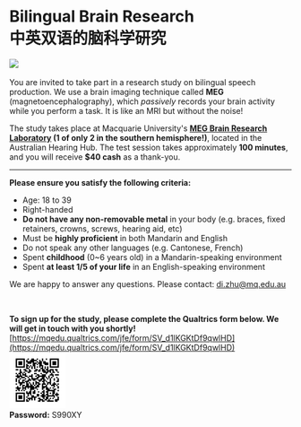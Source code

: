# Bilingual Brain Research<br>中英双语的脑科学研究

<img src="https://www.mq.edu.au/__data/assets/image/0010/187570/MEG_banner_Paul-wright.gif">

You are invited to take part in a research study on bilingual speech production. 
We use a brain imaging technique called <b>MEG</b> (magnetoencephalography), which 
<i>passively</i> records your brain activity while you perform a task. It is like an MRI but without the noise!

The study takes place at Macquarie University's <b>[MEG Brain Research Laboratory](https://www.mq.edu.au/research/research-centres-groups-and-facilities/healthy-people/facilities/meg) (1 of only 2 in the southern hemisphere!)</b>, located in the Australian Hearing Hub. The test session takes approximately <b>100 minutes</b>, and you will receive <b>$40 cash</b> as a thank-you.

---

<b>Please ensure you satisfy the following criteria:</b>

* Age: 18 to 39
* Right-handed
* <b>Do not have any non-removable metal</b> in your body (e.g. braces, fixed retainers, crowns, screws, hearing aid, etc)
* Must be <b>highly proficient</b> in both Mandarin and English
* Do not speak any other languages (e.g. Cantonese, French)
* Spent <b>childhood</b> (0~6 years old) in a Mandarin-speaking environment
* Spent <b>at least 1/5 of your life</b> in an English-speaking environment

We are happy to answer any questions. Please contact: [di.zhu@mq.edu.au](mailto:di.zhu@mq.edu.au?subject=Bilingual%20MEG%20Study)

<br>

<b>To sign up for the study, please complete the Qualtrics form below. We will get in touch with you shortly!</b>
<br>
[https://mqedu.qualtrics.com/jfe/form/SV_d1lKGKtDf9qwlHD](https://mqedu.qualtrics.com/jfe/form/SV_d1lKGKtDf9qwlHD)
<br>
<img src="https://github.com/JD-Zhu/MEG_study/raw/master/QR_code_LHQ.png" width="100" height="100">
<br> 
<b>Password:</b> S990XY
